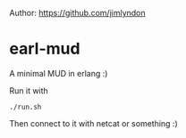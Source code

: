 Author: https://github.com/jimlyndon

# earl-mud

A minimal MUD in erlang :)

Run it with
```
./run.sh
```
Then connect to it with netcat or something :)
